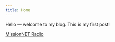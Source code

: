```yaml
---
title: Home
---
```


Hello — welcome to my blog. This is my first post!

[MissionNET Radio](https://chocymilk01.github.io/MissionNET-radio/)
